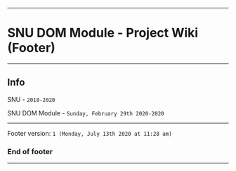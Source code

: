 
***

# SNU DOM Module - Project Wiki (Footer)

***

## Info

SNU - `2018-2020`

SNU DOM Module - `Sunday, February 29th 2020-2020`

***

Footer version: `1 (Monday, July 13th 2020 at 11:28 am)`

### End of footer

***
